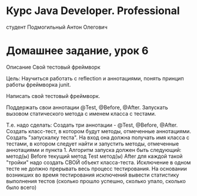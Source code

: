 # Курс Java Developer. Professional
студент Подмогильный Антон Олегович

# Домашнее задание, урок 6

Описание
Свой тестовый фреймворк

Цель:
Научиться работать с reflection и аннотациями, понять принцип работы фреймворка junit.

Написать свой тестовый фреймворк.

Поддержать свои аннотации @Test, @Before, @After.
Запускать вызовом статического метода с именем класса с тестами.

Т.е. надо сделать:
Создать три аннотации - @Test, @Before, @After.
Создать класс-тест, в котором будут методы, отмеченные аннотациями.
Создать "запускалку теста". На вход она должна получать имя класса с тестами,
в котором следует найти и запустить методы, отмеченные аннотациями и пункта 1.
Алгоритм запуска должен быть следующий: метод(ы) Before текущий метод Test метод(ы) 
After для каждой такой "тройки" надо создать СВОЙ объект класса-теста.
Исключение в одном тесте не должно прерывать весь процесс тестирования.
На основании возникших во время тестирования исключений вывести статистику выполнения
тестов (сколько прошло успешно, сколько упало, сколько было всего)